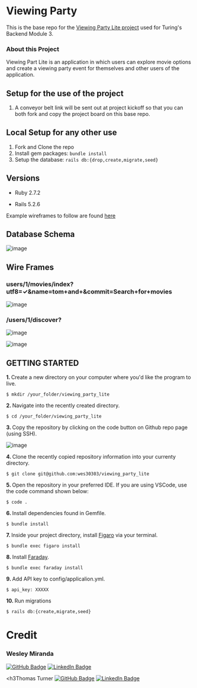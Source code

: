 # Viewing Party

This is the base repo for the [Viewing Party Lite project](https://backend.turing.io/module3/projects/viewing_party_lite) used for Turing's Backend Module 3.

### About this Project

Viewing Part Lite is an application in which users can explore movie options and create a viewing party event for themselves and other users of the application.

## Setup for the use of the project

1. A conveyor belt link will be sent out at project kickoff so that you can both fork and copy the project board on this base repo. 

## Local Setup for any other use

1. Fork and Clone the repo
2. Install gem packages: `bundle install`
3. Setup the database: `rails db:{drop,create,migrate,seed}`


## Versions

- Ruby 2.7.2

- Rails 5.2.6

Example wireframes to follow are found [here](https://backend.turing.io/module3/projects/viewing_party_lite/wireframes)

## Database Schema
![image](https://user-images.githubusercontent.com/54329737/197135855-a9a1405d-80ea-4d98-9762-7d85dc8cd9a2.png)


## Wire Frames
### users/1/movies/index?utf8=✓&name=tom+and+&commit=Search+for+movies
![image](https://user-images.githubusercontent.com/54329737/197136351-75104891-659e-4e2d-99e7-bcbef671045a.png)
### /users/1/discover?
![image](https://user-images.githubusercontent.com/54329737/197136550-936dafba-31c0-471b-a975-49fa3b6b13b7.png)

![image](https://user-images.githubusercontent.com/54329737/197136351-75104891-659e-4e2d-99e7-bcbef671045a.png)

 ## GETTING STARTED

<p><b>1. </b> Create a new directory on your computer where you'd like the program to live.</p>
<pre><code>$ mkdir /your_folder/viewing_party_lite</code></pre>

<p><b>2. </b> Navigate into the recently created directory.</p>
<pre><code>$ cd /your_folder/viewing_party_lite</code></pre>
<p><b>3. </b> Copy the repository by clicking on the code button on Github repo page (using SSH).</p>

![image](https://user-images.githubusercontent.com/54329737/197137944-e8b3813b-c312-461a-b034-ee8926dd3c1c.png)

<p><b>4. </b> Clone the recently copied repository information into your currenty directory.</p>
<pre><code>$ git clone git@github.com:wes30303/viewing_party_lite</code></pre>

<p><b>5. </b> Open the repository in your preferred IDE.  If you are using VSCode, use the code command shown below:</p>
<pre><code>$ code .</code></pre>

<p><b>6. </b> Install dependencies found in Gemfile</a>.</p>
<pre><code>$ bundle install</code></pre>

<p><b>7. </b> Inside your project directory, install <a href="https://github.com/laserlemon/figaro"> Figaro</a> via your terminal.</p>
<pre><code>$ bundle exec figaro install</code></pre>

<p><b>8. </b> Install <a href="https://lostisland.github.io/faraday/"> Faraday</a>.</p>
<pre><code>$ bundle exec faraday install</code></pre>

<p><b>9. </b> Add API key to config/applicalion.yml</a>.</p>
<pre><code>$ api_key: XXXXX</code></pre>

<p><b>10. </b> Run migrations</p>
<pre><code>$ rails db:{create,migrate,seed}</code></pre>

# Credit
<h3>Wesley Miranda</h3>

[![GitHub Badge](https://img.shields.io/badge/GitHub-100000?style=for-the-badge&logo=github&logoColor=white)](https://github.com/wes30303)
[![LinkedIn Badge](https://img.shields.io/badge/LinkedIn-0077B5?style=for-the-badge&logo=linkedin&logoColor=white)](https://www.linkedin.com/in/wesley-miranda-80a725196/)

<h3Thomas Turner</h3>
[![GitHub Badge](https://img.shields.io/badge/GitHub-100000?style=for-the-badge&logo=github&logoColor=white)](https://github.com/EagleEye5085)
[![LinkedIn Badge](https://img.shields.io/badge/LinkedIn-0077B5?style=for-the-badge&logo=linkedin&logoColor=white)](https://www.linkedin.com/in/thomasturner482/)

